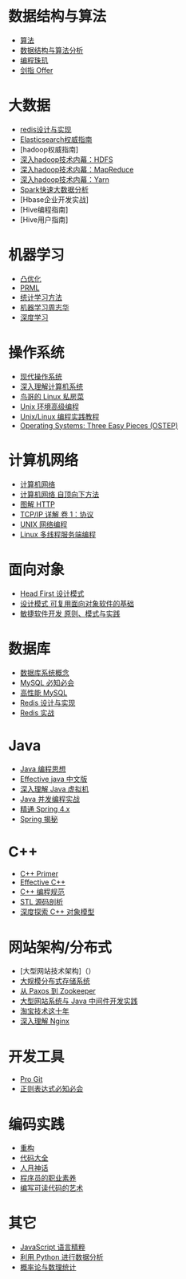 # 数据结构与算法

- [算法](https://book.douban.com/subject/19952400/)
- [数据结构与算法分析](https://book.douban.com/subject/3351237/)
- [编程珠玑](https://book.douban.com/subject/3227098/)
- [剑指 Offer](https://book.douban.com/subject/25910559/)

# 大数据
- [redis设计与实现](https://www.kancloud.cn/kancloud/redisbook/63822)
- [Elasticsearch权威指南](https://www.kancloud.cn/thinkphp/elastic_search/35608)
- [hadoop权威指南]
- [深入hadoop技术内幕：HDFS]()
- [深入hadoop技术内幕：MapReduce]()
- [深入hadoop技术内幕：Yarn]()
- [Spark快速大数据分析]()
- [Hbase企业开发实战]
- [Hive编程指南]
- [Hive用户指南]

# 机器学习
- [凸优化]()
- [PRML]()
- [统计学习方法]()
- [机器学习周志华]()
- [深度学习]()

# 操作系统

- [现代操作系统](https://book.douban.com/subject/3852290/)
- [深入理解计算机系统](https://book.douban.com/subject/26912767/)
- [鸟哥的 Linux 私房菜](https://book.douban.com/subject/4889838/)
- [Unix 环境高级编程](https://book.douban.com/subject/25900403/)
- [Unix/Linux 编程实践教程](https://book.douban.com/subject/1219329/)
- [Operating Systems: Three Easy Pieces (OSTEP)](http://pages.cs.wisc.edu/~remzi/OSTEP/)

# 计算机网络

- [计算机网络](https://book.douban.com/subject/2970300/)
- [计算机网络 自顶向下方法](https://book.douban.com/subject/1391207/)
- [图解 HTTP](https://book.douban.com/subject/25863515/)
- [TCP/IP 详解 卷 1：协议](https://book.douban.com/subject/1088054/)
- [UNIX 网络编程](https://book.douban.com/subject/1500149/)
- [Linux 多线程服务端编程](https://book.douban.com/subject/20471211/)

# 面向对象

- [Head First 设计模式](https://book.douban.com/subject/2243615/)
- [设计模式 可复用面向对象软件的基础](https://book.douban.com/subject/1052241/)
- [敏捷软件开发 原则、模式与实践](https://book.douban.com/subject/1140457/)

# 数据库

- [数据库系统概念](https://book.douban.com/subject/10548379/)
- [MySQL 必知必会](https://book.douban.com/subject/3354490/)
- [高性能 MySQL](https://book.douban.com/subject/23008813/)
- [Redis 设计与实现](https://book.douban.com/subject/25900156/)
- [Redis 实战](https://book.douban.com/subject/26612779/)

# Java

- [Java 编程思想](https://book.douban.com/subject/2130190/)
- [Effective java 中文版](https://book.douban.com/subject/3360807/)
- [深入理解 Java 虚拟机](https://book.douban.com/subject/24722612/)
- [Java 并发编程实战](https://book.douban.com/subject/10484692/)
- [精通 Spring 4.x](https://book.douban.com/subject/26952826/)
- [Spring 揭秘](https://book.douban.com/subject/3897837/)

# C++

- [C++ Primer](https://book.douban.com/subject/25708312/)
- [Effective C++](https://book.douban.com/subject/1842426/)
- [C++ 编程规范](https://book.douban.com/subject/1480481/)
- [STL 源码剖析](https://book.douban.com/subject/1110934/)
- [深度探索 C++ 对象模型](https://book.douban.com/subject/1091086/)

# 网站架构/分布式

- [大型网站技术架构]（）
- [大规模分布式存储系统](https://book.douban.com/subject/25723658/)
- [从 Paxos 到 Zookeeper](https://book.douban.com/subject/26292004/)
- [大型网站系统与 Java 中间件开发实践](https://book.douban.com/subject/25867042/)
- [淘宝技术这十年](https://book.douban.com/subject/24335672/)
- [深入理解 Nginx](https://book.douban.com/subject/22793675/)

# 开发工具

- [Pro Git](https://git-scm.com/book/zh/v2)
- [正则表达式必知必会](https://book.douban.com/subject/2269648/)

# 编码实践

- [重构](https://book.douban.com/subject/4262627/)
- [代码大全](https://book.douban.com/subject/1477390/)
- [人月神话](https://book.douban.com/subject/1102259/)
- [程序员的职业素养](https://book.douban.com/subject/11614538/)
- [编写可读代码的艺术](https://book.douban.com/subject/10797189/)

# 其它

- [JavaScript 语言精粹](https://book.douban.com/subject/3590768/)
- [利用 Python 进行数据分析](https://book.douban.com/subject/25779298/)
- [概率论与数理统计](https://book.douban.com/subject/2201479/)